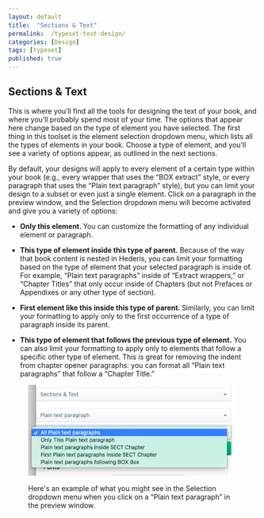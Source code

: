 ```yaml
---
layout: default
title:  "Sections & Text"
permalink:  /typeset-text-design/
categories: [Design]
tags: [typeset]
published: true
---
```


<section data-type="chapter" class="hsecchapter" data-hederis-type="hsecchapter" id="typeset-text-design" data-pi-attrs="id: typeset-text-design; data-tags: typeset;" role="doc-chapter" data-tags="typeset" data-author-name=" " data-book-title=" " title="Sections &amp; Text"><h1 data-hederis-type="hblkchaptitle" class="hblkchaptitle" id="pwyIMmAeG">Sections &amp; Text</h1>
    <p class="hblkp" data-hederis-type="hblkp" id="pen9pHEo3">This is where you&#8217;ll find all the tools for designing the text of your book, and where you&#8217;ll probably spend most of your time. The options that appear here change based on the type of element you have selected. The first thing in this toolset is the element selection dropdown menu, which lists all the types of elements in your book. Choose a type of element, and you&#8217;ll see a variety of options appear, as outlined in the next sections.</p>
    <p class="hblkp" data-hederis-type="hblkp" id="pRgIb6mYf">By default, your designs will apply to every element of a certain type within your book (e.g., every wrapper that uses the &#8220;BOX extract&#8221; style, or every paragraph that uses the &#8220;Plain text paragraph&#8221; style), but you can limit your design to a subset or even just a single element. Click on a paragraph in the preview window, and the Selection dropdown menu will become activated and give you a variety of options:</p>
    <ul class="hwprbullet-list" data-hederis-type="hwprbullet-list" id="pnvGysWPI"><li class="hblkuli" data-hederis-type="hblkuli" id="liVIg2taMh"><p class="hblkuli" data-hederis-type="hblkuli" id="pHxUYDt2j"><strong data-hederis-type="hspanstrong">Only this element</strong><strong data-hederis-type="hspanstrong">. </strong>You can customize the formatting of any individual element or paragraph.</p></li>
    <li class="hblkuli" data-hederis-type="hblkuli" id="liCxHTQPgI"><p class="hblkuli" data-hederis-type="hblkuli" id="pU3XPlZ4e"><strong data-hederis-type="hspanstrong">This type of element inside this type of parent.</strong> Because of the way that book content is nested in Hederis, you can limit your formatting based on the type of element that your selected paragraph is inside of. For example, &#8220;Plain text paragraphs&#8221; inside of &#8220;Extract wrappers,&#8221; or &#8220;Chapter Titles&#8221; that only occur inside of Chapters (but not Prefaces or Appendixes or any other type of section).</p></li>
    <li class="hblkuli" data-hederis-type="hblkuli" id="liVjLEXCzU"><p class="hblkuli" data-hederis-type="hblkuli" id="plXP2gjGI"><strong data-hederis-type="hspanstrong">First element like this inside this type of parent. </strong>Similarly, you can limit your formatting to apply only to the first occurrence of a type of paragraph inside its parent.</p></li>
    <li class="hblkuli" data-hederis-type="hblkuli" id="linM6Zayfk"><p class="hblkuli" data-hederis-type="hblkuli" id="pWvulGyrA"><strong data-hederis-type="hspanstrong">This type of element that follows the previous type of element.</strong> You can also limit your formatting to apply only to elements that follow a specific other type of element. This is great for removing the indent from chapter opener paragraphs: you can format all &#8220;Plain text paragraphs&#8221; that follow a &#8220;Chapter Title.&#8221;</p></li>
    </ul>
    <figure class="hwprfig" data-hederis-type="hwprfig" id="pgr4grjVo"><img data-hederis-type="hblkimg" class="hblkimg" id="pCzDcPPWt" src="/images/subselectors.png"/>
    <p class="hblkcaption" data-hederis-type="hblkcaption" id="pXLcZIhNy">Here's an example of what you might see in the Selection dropdown menu when you click on a &#8220;Plain text paragraph&#8221; in the preview window.</p>
    </figure>
    </section>
    